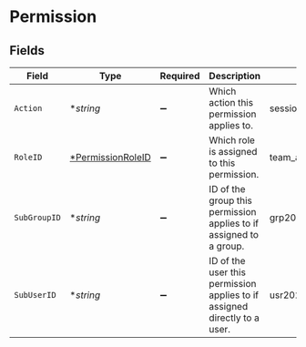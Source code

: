# Permission


## Fields

| Field                                                                     | Type                                                                      | Required                                                                  | Description                                                               | Example                                                                   |
| ------------------------------------------------------------------------- | ------------------------------------------------------------------------- | ------------------------------------------------------------------------- | ------------------------------------------------------------------------- | ------------------------------------------------------------------------- |
| `Action`                                                                  | **string*                                                                 | :heavy_minus_sign:                                                        | Which action this permission applies to.                                  | sessions.get                                                              |
| `RoleID`                                                                  | [*PermissionRoleID](../../models/shared/permissionroleid.md)              | :heavy_minus_sign:                                                        | Which role is assigned to this permission.                                | team_admin                                                                |
| `SubGroupID`                                                              | **string*                                                                 | :heavy_minus_sign:                                                        | ID of the group  this permission applies to if assigned to a group.       | grp20220222zaigy4h2bw3                                                    |
| `SubUserID`                                                               | **string*                                                                 | :heavy_minus_sign:                                                        | ID of the user this permission applies to if assigned directly to a user. | usr20211123zz1dv7z                                                        |